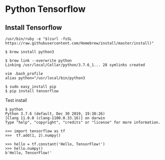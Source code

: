 
Python Tensorflow
===================


## <i class="icon-file"></i> Install Tensorflow

```
/usr/bin/ruby -e "$(curl -fsSL https://raw.githubusercontent.com/Homebrew/install/master/install)"

```

```
$ brew install python3

$ brew link --overwrite python
Linking /usr/local/Cellar/python/3.7.6_1... 28 symlinks created

vim .bash_profile
alias python="/usr/local/bin/python3

$ sudo easy_install pip
$ pip install tensorflow

```

Test install

```
$ python
Python 3.7.6 (default, Dec 30 2019, 19:38:26) 
[Clang 11.0.0 (clang-1100.0.33.16)] on darwin
Type "help", "copyright", "credits" or "license" for more information.

>>> import tensorflow as tf
>>>  tf.add(1, 2).numpy()

>>> hello = tf.constant('Hello, TensorFlow!')
>>> hello.numpy()
b'Hello, TensorFlow!'

```
